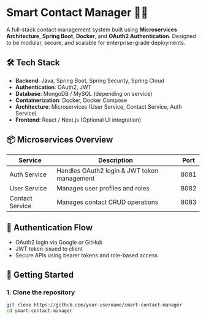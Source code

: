 # Smart Contact Manager 🧠📇

A full-stack contact management system built using **Microservices Architecture**, **Spring Boot**, **Docker**, and **OAuth2 Authentication**. Designed to be modular, secure, and scalable for enterprise-grade deployments.

## 🛠 Tech Stack

- **Backend**: Java, Spring Boot, Spring Security, Spring Cloud
- **Authentication**: OAuth2, JWT
- **Database**: MongoDB / MySQL (depending on service)
- **Containerization**: Docker, Docker Compose
- **Architecture**: Microservices (User Service, Contact Service, Auth Service)
- **Frontend**: React / Next.js (Optional UI integration)

## 📦 Microservices Overview

| Service         | Description                                        | Port |
|----------------|----------------------------------------------------|------|
| Auth Service    | Handles OAuth2 login & JWT token management        | 8081 |
| User Service    | Manages user profiles and roles                    | 8082 |
| Contact Service | Manages contact CRUD operations                    | 8083 |

## 🔐 Authentication Flow

- OAuth2 login via Google or GitHub
- JWT token issued to client
- Secure APIs using bearer tokens and role-based access

## 🚀 Getting Started

### 1. Clone the repository

```bash
git clone https://github.com/your-username/smart-contact-manager
cd smart-contact-manager
